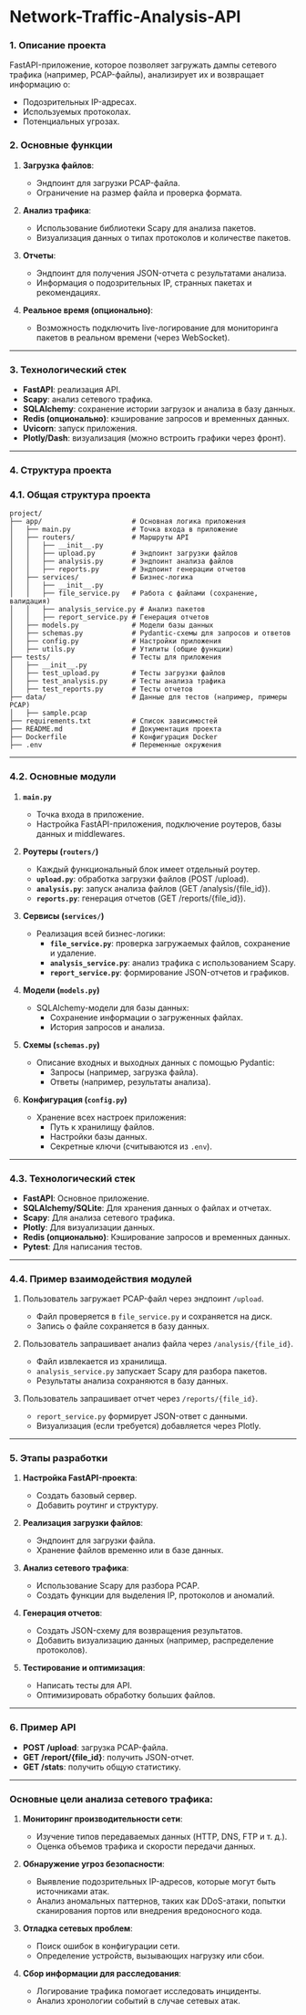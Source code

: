 # Network-Traffic-Analysis-API

### 1. **Описание проекта**

FastAPI-приложение, которое позволяет загружать дампы сетевого трафика (например, PCAP-файлы), анализирует их и возвращает информацию о:

- Подозрительных IP-адресах.
- Используемых протоколах.
- Потенциальных угрозах.

### 2. **Основные функции**

1. **Загрузка файлов**:
    
    - Эндпоинт для загрузки PCAP-файла.
    - Ограничение на размер файла и проверка формата.
2. **Анализ трафика**:
    
    - Использование библиотеки Scapy для анализа пакетов.
    - Визуализация данных о типах протоколов и количестве пакетов.
3. **Отчеты**:
    
    - Эндпоинт для получения JSON-отчета с результатами анализа.
    - Информация о подозрительных IP, странных пакетах и рекомендациях.
4. **Реальное время (опционально)**:
    
    - Возможность подключить live-логирование для мониторинга пакетов в реальном времени (через WebSocket).

---

### 3. **Технологический стек**

- **FastAPI**: реализация API.
- **Scapy**: анализ сетевого трафика.
- **SQLAlchemy**: сохранение истории загрузок и анализа в базу данных.
- **Redis (опционально)**: кэширование запросов и временных данных.
- **Uvicorn**: запуск приложения.
- **Plotly/Dash**: визуализация (можно встроить графики через фронт).

---

### 4. **Структура проекта**

### **4.1. Общая структура проекта**
```plaintext
project/
├── app/                      # Основная логика приложения
│   ├── main.py               # Точка входа в приложение
│   ├── routers/              # Маршруты API
│   │   ├── __init__.py
│   │   ├── upload.py         # Эндпоинт загрузки файлов
│   │   ├── analysis.py       # Эндпоинт анализа файлов
│   │   ├── reports.py        # Эндпоинт генерации отчетов
│   ├── services/             # Бизнес-логика
│   │   ├── __init__.py
│   │   ├── file_service.py   # Работа с файлами (сохранение, валидация)
│   │   ├── analysis_service.py # Анализ пакетов
│   │   ├── report_service.py # Генерация отчетов
│   ├── models.py             # Модели базы данных
│   ├── schemas.py            # Pydantic-схемы для запросов и ответов
│   ├── config.py             # Настройки приложения
│   ├── utils.py              # Утилиты (общие функции)
├── tests/                    # Тесты для приложения
│   ├── __init__.py
│   ├── test_upload.py        # Тесты загрузки файлов
│   ├── test_analysis.py      # Тесты анализа трафика
│   ├── test_reports.py       # Тесты отчетов
├── data/                     # Данные для тестов (например, примеры PCAP)
│   ├── sample.pcap
├── requirements.txt          # Список зависимостей
├── README.md                 # Документация проекта
├── Dockerfile                # Конфигурация Docker
├── .env                      # Переменные окружения
```

---

### **4.2. Основные модули**
1. **`main.py`**  
   - Точка входа в приложение.  
   - Настройка FastAPI-приложения, подключение роутеров, базы данных и middlewares.  

2. **Роутеры (`routers/`)**  
   - Каждый функциональный блок имеет отдельный роутер.  
   - **`upload.py`**: обработка загрузки файлов (POST /upload).  
   - **`analysis.py`**: запуск анализа файлов (GET /analysis/{file_id}).  
   - **`reports.py`**: генерация отчетов (GET /reports/{file_id}).  

3. **Сервисы (`services/`)**  
   - Реализация всей бизнес-логики:  
     - **`file_service.py`**: проверка загружаемых файлов, сохранение и удаление.  
     - **`analysis_service.py`**: анализ трафика с использованием Scapy.  
     - **`report_service.py`**: формирование JSON-отчетов и графиков.

4. **Модели (`models.py`)**  
   - SQLAlchemy-модели для базы данных:  
     - Сохранение информации о загруженных файлах.  
     - История запросов и анализа.  

5. **Схемы (`schemas.py`)**  
   - Описание входных и выходных данных с помощью Pydantic:  
     - Запросы (например, загрузка файла).  
     - Ответы (например, результаты анализа).  

6. **Конфигурация (`config.py`)**  
   - Хранение всех настроек приложения:  
     - Путь к хранилищу файлов.  
     - Настройки базы данных.  
     - Секретные ключи (считываются из `.env`).  

---

### **4.3. Технологический стек**
- **FastAPI**: Основное приложение.  
- **SQLAlchemy/SQLite**: Для хранения данных о файлах и отчетах.  
- **Scapy**: Для анализа сетевого трафика.  
- **Plotly**: Для визуализации данных.  
- **Redis (опционально)**: Кэширование запросов и временных данных.  
- **Pytest**: Для написания тестов.  

---

### **4.4. Пример взаимодействия модулей**
1. Пользователь загружает PCAP-файл через эндпоинт `/upload`.
   - Файл проверяется в `file_service.py` и сохраняется на диск.  
   - Запись о файле сохраняется в базу данных.  

2. Пользователь запрашивает анализ файла через `/analysis/{file_id}`.  
   - Файл извлекается из хранилища.  
   - `analysis_service.py` запускает Scapy для разбора пакетов.  
   - Результаты анализа сохраняются в базу данных.

3. Пользователь запрашивает отчет через `/reports/{file_id}`.  
   - `report_service.py` формирует JSON-ответ с данными.  
   - Визуализация (если требуется) добавляется через Plotly.  

---

### 5. **Этапы разработки**

1. **Настройка FastAPI-проекта**:
    
    - Создать базовый сервер.
    - Добавить роутинг и структуру.
2. **Реализация загрузки файлов**:
    
    - Эндпоинт для загрузки файла.
    - Хранение файлов временно или в базе данных.
3. **Анализ сетевого трафика**:
    
    - Использование Scapy для разбора PCAP.
    - Создать функции для выделения IP, протоколов и аномалий.
4. **Генерация отчетов**:
    
    - Создать JSON-схему для возвращения результатов.
    - Добавить визуализацию данных (например, распределение протоколов).
5. **Тестирование и оптимизация**:
    
    - Написать тесты для API.
    - Оптимизировать обработку больших файлов.

---

### 6. **Пример API**

- **POST /upload**: загрузка PCAP-файла.
- **GET /report/{file_id}**: получить JSON-отчет.
- **GET /stats**: получить общую статистику.

---

### **Основные цели анализа сетевого трафика:**

1. **Мониторинг производительности сети**:
    
    - Изучение типов передаваемых данных (HTTP, DNS, FTP и т. д.).
    - Оценка объемов трафика и скорости передачи данных.
2. **Обнаружение угроз безопасности**:
    
    - Выявление подозрительных IP-адресов, которые могут быть источниками атак.
    - Анализ аномальных паттернов, таких как DDoS-атаки, попытки сканирования портов или внедрения вредоносного кода.
3. **Отладка сетевых проблем**:
    
    - Поиск ошибок в конфигурации сети.
    - Определение устройств, вызывающих нагрузку или сбои.
4. **Сбор информации для расследования**:
    
    - Логирование трафика помогает исследовать инциденты.
    - Анализ хронологии событий в случае сетевых атак.
